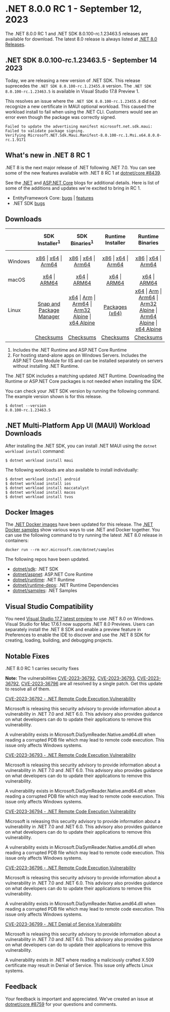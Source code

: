 # .NET 8.0.0 RC 1 - September 12, 2023

The .NET 8.0.0 RC 1 and .NET SDK 8.0.100-rc.1.23463.5 releases are available for download. The latest 8.0 release is always listed at [.NET 8.0 Releases](../README.md).

## .NET SDK 8.0.100-rc.1.23463.5 - September 14 2023

Today, we are releasing a new version of .NET SDK. This release suprecedes the `.NET SDK 8.0.100-rc.1.23455.8` version. The  `.NET SDK 8.0.100-rc.1.23463.5` is available in Visual Studio 17.8 Preview 1.

This resolves an issue where the `.NET SDK 8.0.100-rc.1.23455.8` did not recognize a new certificate in MAUI optional workload. This caused the workload install to fail when using the .NET CLI. Customers would see an error even though the package was correctly signed.

```
Failed to update the advertising manifest microsoft.net.sdk.maui: Failed to validate package signing.
Verifying Microsoft.NET.Sdk.Maui.Manifest-8.0.100-rc.1.Msi.x64.8.0.0-rc.1.9171
```


## What's new in .NET 8 RC 1

.NET 8 is the next major release of .NET following .NET 7.0. You can see some of the new features available with .NET 8 RC 1 at [dotnet/core #8439](https://github.com/dotnet/core/issues/8439).

See the [.NET][dotnet-blog] and [ASP.NET Core][aspnet-blog] blogs for additional details.
Here is list of some of the additions and updates we're excited to bring in RC 1.

* EntityFramework Core: [bugs][ef_bugs] | [features][ef_features]
* .NET SDK [bugs][sdk_bugs]


## Downloads

|           | SDK Installer<sup>1</sup>                        | SDK Binaries<sup>1</sup>                 | Runtime Installer                                        | Runtime Binaries                                 | ASP.NET Core Runtime           |Windows Desktop Runtime          |
| --------- | :------------------------------------------:     | :----------------------:                 | :---------------------------:                            | :-------------------------:                      | :-----------------:            | :-----------------:            |
| Windows   | [x86][dotnet-sdk-win-x86.exe] \| [x64][dotnet-sdk-win-x64.exe] \| [Arm64][dotnet-sdk-win-arm64.exe] | [x86][dotnet-sdk-win-x86.zip] \| [x64][dotnet-sdk-win-x64.zip] \|  [Arm64][dotnet-sdk-win-arm64.zip] | [x86][dotnet-runtime-win-x86.exe] \| [x64][dotnet-runtime-win-x64.exe] \| [Arm64][dotnet-runtime-win-arm64.exe] | [x86][dotnet-runtime-win-x86.zip] \| [x64][dotnet-runtime-win-x64.zip] \| [Arm64][dotnet-runtime-win-arm64.zip] | [x86][aspnetcore-runtime-win-x86.exe] \| [x64][aspnetcore-runtime-win-x64.exe] \|<br/> [Hosting Bundle][dotnet-hosting-win.exe]<sup>2</sup> | [x86][windowsdesktop-runtime-win-x86.exe] \| [x64][windowsdesktop-runtime-win-x64.exe] \| [Arm64][windowsdesktop-runtime-win-arm64.exe] |
| macOS     | [x64][dotnet-sdk-osx-x64.pkg] \| [ARM64][dotnet-sdk-osx-arm64.pkg] | [x64][dotnet-sdk-osx-x64.tar.gz] \| [ARM64][dotnet-sdk-osx-arm64.tar.gz]  | [x64][dotnet-runtime-osx-x64.pkg] \| [ARM64][dotnet-runtime-osx-arm64.pkg] | [x64][dotnet-runtime-osx-x64.tar.gz] \| [ARM64][dotnet-runtime-osx-arm64.tar.gz]| [x64][aspnetcore-runtime-osx-x64.tar.gz] \| [ARM64][aspnetcore-runtime-osx-arm64.tar.gz] | - |<sup>1</sup>
| Linux     |  [Snap and Package Manager](../install-linux.md)  | [x64][dotnet-sdk-linux-x64.tar.gz] \| [Arm][dotnet-sdk-linux-arm.tar.gz]  \| [Arm64][dotnet-sdk-linux-arm64.tar.gz] \| [Arm32 Alpine][dotnet-sdk-linux-musl-arm.tar.gz]  \| [x64 Alpine][dotnet-sdk-linux-musl-x64.tar.gz] | [Packages (x64)][linux-packages] | [x64][dotnet-runtime-linux-x64.tar.gz] \| [Arm][dotnet-runtime-linux-arm.tar.gz] \| [Arm64][dotnet-runtime-linux-arm64.tar.gz] \| [Arm32 Alpine][dotnet-runtime-linux-musl-arm.tar.gz] \| [Arm64 Alpine][dotnet-runtime-linux-musl-arm64.tar.gz] \| [x64 Alpine][dotnet-runtime-linux-musl-x64.tar.gz]  | [x64][aspnetcore-runtime-linux-x64.tar.gz]<sup>1</sup>  \| [Arm][aspnetcore-runtime-linux-arm.tar.gz]<sup>1</sup> \| [Arm64][aspnetcore-runtime-linux-arm64.tar.gz]<sup>1</sup> \| [x64 Alpine][aspnetcore-runtime-linux-musl-x64.tar.gz] | - | <sup>1</sup> |
|  | [Checksums][checksums-sdk]                             | [Checksums][checksums-sdk]                                      | [Checksums][checksums-runtime]                             | [Checksums][checksums-runtime]  | [Checksums][checksums-runtime]  | [Checksums][checksums-runtime]


1. Includes the .NET Runtime and ASP.NET Core Runtime
2. For hosting stand-alone apps on Windows Servers. Includes the ASP.NET Core Module for IIS and can be installed separately on servers without installing .NET Runtime.


The .NET SDK includes a matching updated .NET Runtime. Downloading the Runtime or ASP.NET Core packages is not needed when installing the SDK.

You can check your .NET SDK version by running the following command. The example version shown is for this release.

```console
$ dotnet --version
8.0.100-rc.1.23463.5
```

## .NET Multi-Platform App UI (MAUI) Workload Downloads

 After installing the .NET SDK, you can install .NET MAUI using the `dotnet workload install` command:

 ```console
 $ dotnet workload install maui
 ```

 The following workloads are also available to install individually:

 ```console
 $ dotnet workload install android
 $ dotnet workload install ios
 $ dotnet workload install maccatalyst
 $ dotnet workload install macos
 $ dotnet workload install tvos
 ```

## Docker Images

The [.NET Docker images](https://hub.docker.com/_/microsoft-dotnet) have been updated for this release. The [.NET Docker samples](https://github.com/dotnet/dotnet-docker/blob/main/samples/README.md) show various ways to use .NET and Docker together. You can use the following command to try running the latest .NET 8.0 release in containers:

```console
docker run --rm mcr.microsoft.com/dotnet/samples
```

The following repos have been updated.

* [dotnet/sdk](https://hub.docker.com/_/microsoft-dotnet-sdk/): .NET SDK
* [dotnet/aspnet](https://hub.docker.com/_/microsoft-dotnet-aspnet/): ASP.NET Core Runtime
* [dotnet/runtime](https://hub.docker.com/_/microsoft-dotnet-runtime/): .NET Runtime
* [dotnet/runtime-deps](https://hub.docker.com/_/microsoft-dotnet-runtime-deps/): .NET Runtime Dependencies
* [dotnet/samples](https://hub.docker.com/_/microsoft-dotnet-samples/): .NET Samples

## Visual Studio Compatibility

You need [Visual Studio 17.7 latest preview](https://visualstudio.microsoft.com) to use .NET 8.0 on Windows. Visual Studio for Mac 17.6.1 now supports .NET 8.0 Previews. Users can separately install the .NET 8 SDK and enable a preview feature in Preferences to enable the IDE to discover and use the .NET 8 SDK for creating, loading, building, and debugging projects.

## Notable Fixes
.NET 8.0 RC 1 carries security fixes

**Note:** The vulnerabilities [CVE-2023-36792]( https://www.cve.org/CVERecord?id=CVE-2023-36792), [CVE-2023-36793]( https://www.cve.org/CVERecord?id=CVE-2023-36793), [CVE-2023-36792]( https://www.cve.org/CVERecord?id=CVE-2023-36794), [CVE-2023-36796]( https://www.cve.org/CVERecord?id=CVE-2023-36796) are all resolved by a single patch. Get this update to resolve all of them.

[CVE-2023-36792 - .NET Remote Code Execution Vulnerability](https://msrc.microsoft.com/update-guide/vulnerability/CVE-2023-36792)

Microsoft is releasing this security advisory to provide information about a vulnerability in .NET 7.0 and .NET 6.0. This advisory also provides guidance on what developers can do to update their applications to remove this vulnerability.

A vulnerability exists in Microsoft.DiaSymReader.Native.amd64.dll when reading a corrupted PDB file which may lead to remote code execution. This issue only affects Windows systems.

[CVE-2023-36793 - .NET Remote Code Execution Vulnerability](https://msrc.microsoft.com/update-guide/vulnerability/CVE-2023-36793)

Microsoft is releasing this security advisory to provide information about a vulnerability in .NET 7.0 and .NET 6.0. This advisory also provides guidance on what developers can do to update their applications to remove this vulnerability.

A vulnerability exists in Microsoft.DiaSymReader.Native.amd64.dll when reading a corrupted PDB file which may lead to remote code execution. This issue only affects Windows systems.

[CVE-2023-36794 - .NET Remote Code Execution Vulnerability](https://msrc.microsoft.com/update-guide/vulnerability/CVE-2023-36794)

Microsoft is releasing this security advisory to provide information about a vulnerability in .NET 7.0 and .NET 6.0. This advisory also provides guidance on what developers can do to update their applications to remove this vulnerability.

A vulnerability exists in Microsoft.DiaSymReader.Native.amd64.dll when reading a corrupted PDB file which may lead to remote code execution. This issue only affects Windows systems.

[CVE-2023-36796 - .NET Remote Code Execution Vulnerability](https://msrc.microsoft.com/update-guide/vulnerability/CVE-2023-36796)

Microsoft is releasing this security advisory to provide information about a vulnerability in .NET 7.0 and .NET 6.0. This advisory also provides guidance on what developers can do to update their applications to remove this vulnerability.

A vulnerability exists in Microsoft.DiaSymReader.Native.amd64.dll when reading a corrupted PDB file which may lead to remote code execution. This issue only affects Windows systems.

[CVE-2023-36799 - .NET Denial of Service Vulnerability](https://msrc.microsoft.com/update-guide/vulnerability/CVE-2023-36799)

Microsoft is releasing this security advisory to provide information about a vulnerability in .NET 7.0 and .NET 6.0. This advisory also provides guidance on what developers can do to update their applications to remove this vulnerability.

A vulnerability exists in .NET where reading a maliciously crafted X.509 certificate may result in Denial of Service. This issue only affects Linux systems.

## Feedback

Your feedback is important and appreciated. We've created an issue at [dotnet/core #8759](https://github.com/dotnet/core/issues/8759) for your questions and comments.

[blob-runtime]: https://dotnetcli.blob.core.windows.net/dotnet/Runtime/
[blob-sdk]: https://dotnetcli.blob.core.windows.net/dotnet/Sdk/
[release-notes]: https://github.com/dotnet/core/blob/main/release-notes/8.0/preview/8.0.0-rc.1.md

[checksums-runtime]: https://dotnetcli.blob.core.windows.net/dotnet/checksums/8.0.0-rc.1-sha.txt
[checksums-sdk]: https://dotnetcli.blob.core.windows.net/dotnet/checksums/8.0.0-rc.1-sha.txt

[linux-install]: https://learn.microsoft.com/dotnet/core/install/linux
[linux-setup]: https://github.com/dotnet/core/blob/main/Documentation/linux-setup.md

[dotnet-blog]:  https://devblogs.microsoft.com/dotnet/announcing-dotnet-8-rc1
[aspnet-blog]: https://devblogs.microsoft.com/dotnet/asp-net-core-updates-in-dotnet-8-rc-1/
[ef-blog]: https://devblogs.microsoft.com/dotnet/announcing-ef8-rc-1/
[ef_bugs]: https://github.com/dotnet/efcore/issues?q=is%3Aissue+milestone%3A8.0.0-rc1+is%3Aclosed+label%3Atype-bug
[ef_features]: https://github.com/dotnet/efcore/issues?q=is%3Aissue+milestone%3A8.0.0-rc1+is%3Aclosed+label%3Atype-enhancement

[aspnet_bugs]: https://github.com/aspnet/AspNetCore/issues?q=is%3Aissue+milestone%3A8.0.0-rc1+label%3ADone+label%3Abug
[aspnet_features]: https://github.com/aspnet/AspNetCore/issues?q=is%3Aissue+milestone%3A8.0.0-rc1+label%3ADone+label%3Aenhancement
[runtime_bugs]: https://github.com/dotnet/runtime/issues?utf8=%E2%9C%93&q=is%3Aissue+milestone%3A8.0+label%3Abug+
[runtime_features]: https://github.com/dotnet/runtime/issues?q=is%3Aissue+milestone%3A8.0+label%3Aenhancement

[sdk_bugs]: https://github.com/dotnet/sdk/issues?q=is%3Aissue+is%3Aclosed+milestone%3A8.0.1xx
[linux-packages]: ../install-linux.md

[//]: # ( Runtime 8.0.0-rc.1.23419.4)
[dotnet-runtime-linux-arm.tar.gz]: https://download.visualstudio.microsoft.com/download/pr/46cc97e9-6e4f-49d3-b986-756a60997c54/6f02c425dc3e3985f648cfd2c50188a3/dotnet-runtime-8.0.0-rc.1.23419.4-linux-arm.tar.gz
[dotnet-runtime-linux-arm64.tar.gz]: https://download.visualstudio.microsoft.com/download/pr/78e40734-8864-48f7-8c03-971ee500d93a/4b2fd807bb790d9ac3cd8585ff8cb6ad/dotnet-runtime-8.0.0-rc.1.23419.4-linux-arm64.tar.gz
[dotnet-runtime-linux-musl-arm.tar.gz]: https://download.visualstudio.microsoft.com/download/pr/96aedec8-279d-4eac-85bb-f9eef088d86a/d1de434b0542a30960fc9dd9fde08767/dotnet-runtime-8.0.0-rc.1.23419.4-linux-musl-arm.tar.gz
[dotnet-runtime-linux-musl-arm64.tar.gz]: https://download.visualstudio.microsoft.com/download/pr/9506a479-dc4f-4cad-a087-045ab50a0891/39ed2fe9839c4483e9eab9d9a13906a0/dotnet-runtime-8.0.0-rc.1.23419.4-linux-musl-arm64.tar.gz
[dotnet-runtime-linux-musl-x64.tar.gz]: https://download.visualstudio.microsoft.com/download/pr/13fa250c-d408-4ee2-8e65-e7150017187c/5c3cad1abf8fb67b7b42b000c75dc5c9/dotnet-runtime-8.0.0-rc.1.23419.4-linux-musl-x64.tar.gz
[dotnet-runtime-linux-x64.tar.gz]: https://download.visualstudio.microsoft.com/download/pr/8cac1522-acbe-4052-9f6a-19341a8f9dae/1cf1396b382e22cb1ba21a27f3b79725/dotnet-runtime-8.0.0-rc.1.23419.4-linux-x64.tar.gz
[dotnet-runtime-osx-arm64.pkg]: https://download.visualstudio.microsoft.com/download/pr/d96533ea-069f-4e74-8831-6a84fa91a0df/cb2ce1df9164639d3d2587af1f90364d/dotnet-runtime-8.0.0-rc.1.23419.4-osx-arm64.pkg
[dotnet-runtime-osx-arm64.tar.gz]: https://download.visualstudio.microsoft.com/download/pr/59ecb50d-0abc-4bd1-ae81-8a252027d3e0/43ed857eea3316732b1a5cb0c68eaa50/dotnet-runtime-8.0.0-rc.1.23419.4-osx-arm64.tar.gz
[dotnet-runtime-osx-x64.pkg]: https://download.visualstudio.microsoft.com/download/pr/518bdac4-3c24-48a9-9eeb-c0371683054a/68a5cff19edd10fa9f3136acd802b7dd/dotnet-runtime-8.0.0-rc.1.23419.4-osx-x64.pkg
[dotnet-runtime-osx-x64.tar.gz]: https://download.visualstudio.microsoft.com/download/pr/29e68c3a-f37a-4dea-b7dc-bb1890b28d48/3ee60668c4ccd17ea565d6c204ef1f64/dotnet-runtime-8.0.0-rc.1.23419.4-osx-x64.tar.gz
[dotnet-runtime-win-arm64.exe]: https://download.visualstudio.microsoft.com/download/pr/032d3a90-195e-41c0-b01f-1480455a832c/463589e60cba1a94e71d1ef24226292f/dotnet-runtime-8.0.0-rc.1.23419.4-win-arm64.exe
[dotnet-runtime-win-arm64.zip]: https://download.visualstudio.microsoft.com/download/pr/7f765a2c-2593-4ab6-aaaf-8545d0fac2d7/d09ada8628589ee5b13dd2ad5c9b23e0/dotnet-runtime-8.0.0-rc.1.23419.4-win-arm64.zip
[dotnet-runtime-win-x64.exe]: https://download.visualstudio.microsoft.com/download/pr/a51f4fa7-0daa-4cc4-9430-c09031f4e749/f3923dd69adaf62fa41b280d9ea108dd/dotnet-runtime-8.0.0-rc.1.23419.4-win-x64.exe
[dotnet-runtime-win-x64.zip]: https://download.visualstudio.microsoft.com/download/pr/7869bd18-4975-4847-b820-c70cdafd6a30/b60796da83cb525a3236d3c541834ed3/dotnet-runtime-8.0.0-rc.1.23419.4-win-x64.zip
[dotnet-runtime-win-x86.exe]: https://download.visualstudio.microsoft.com/download/pr/a20f1eb5-784a-4be9-85cd-8c0f25010396/d81f6e2678805a399d536e0260cb5c44/dotnet-runtime-8.0.0-rc.1.23419.4-win-x86.exe
[dotnet-runtime-win-x86.zip]: https://download.visualstudio.microsoft.com/download/pr/926c5740-b221-4bc5-bdfe-6296efc44f8c/12f6eedbd02415dd2beddf0d3c9db413/dotnet-runtime-8.0.0-rc.1.23419.4-win-x86.zip

[//]: # ( WindowsDesktop 8.0.0-rc.1.23420.5)
[windowsdesktop-runtime-win-arm64.exe]: https://download.visualstudio.microsoft.com/download/pr/3379e273-7ca5-44d2-af49-5b5a1c4f3cd2/4767fe6fb859d2d908c5f05fde99ed96/windowsdesktop-runtime-8.0.0-rc.1.23420.5-win-arm64.exe
[windowsdesktop-runtime-win-arm64.zip]: https://download.visualstudio.microsoft.com/download/pr/607f1b8e-fbf9-429f-9355-2763b5075921/cc879c3d434d02403e4733a7d569b78e/windowsdesktop-runtime-8.0.0-rc.1.23420.5-win-arm64.zip
[windowsdesktop-runtime-win-x64.exe]: https://download.visualstudio.microsoft.com/download/pr/3c2be57d-f02c-4317-a2cf-1d9ac406bfb8/3277392bf76f06d8cd597cdf8f124c4b/windowsdesktop-runtime-8.0.0-rc.1.23420.5-win-x64.exe
[windowsdesktop-runtime-win-x64.zip]: https://download.visualstudio.microsoft.com/download/pr/e51723e0-dc33-412d-8630-649d925a51fd/4b2952ea79a010ddfae7aac2fcf4aacd/windowsdesktop-runtime-8.0.0-rc.1.23420.5-win-x64.zip
[windowsdesktop-runtime-win-x86.exe]: https://download.visualstudio.microsoft.com/download/pr/3bacce43-d067-4abf-8ac8-15eeb144a104/23475f771b28a14e652657205b855ce7/windowsdesktop-runtime-8.0.0-rc.1.23420.5-win-x86.exe
[windowsdesktop-runtime-win-x86.zip]: https://download.visualstudio.microsoft.com/download/pr/fed1fa78-25fa-4d1f-ad10-273201758655/5165e6b754492f51aa2a4251d12db47b/windowsdesktop-runtime-8.0.0-rc.1.23420.5-win-x86.zip

[//]: # ( ASP 8.0.0-rc.1.23421.29)
[aspnetcore-runtime-linux-arm.tar.gz]: https://download.visualstudio.microsoft.com/download/pr/4c62796c-0c3c-480f-80a9-d73bd22195b2/ba7033a5b41a4476107c3bc1bdb542a7/aspnetcore-runtime-8.0.0-rc.1.23421.29-linux-arm.tar.gz
[aspnetcore-runtime-linux-arm64.tar.gz]: https://download.visualstudio.microsoft.com/download/pr/de4037e0-6e5e-4a40-9c83-555d30d9c21f/f607c58db3f81aea2c7e56b0ddbf9ac6/aspnetcore-runtime-8.0.0-rc.1.23421.29-linux-arm64.tar.gz
[aspnetcore-runtime-linux-musl-arm.tar.gz]: https://download.visualstudio.microsoft.com/download/pr/f9277f72-04fe-4193-9d82-2af1b44ca772/e18f57193e213422f9d1bf4df4083251/aspnetcore-runtime-8.0.0-rc.1.23421.29-linux-musl-arm.tar.gz
[aspnetcore-runtime-linux-musl-arm64.tar.gz]: https://download.visualstudio.microsoft.com/download/pr/5f345557-8a26-4bbf-93c2-739e29d344fc/a4aaacd6c4ad013fe05205fd5edb7180/aspnetcore-runtime-8.0.0-rc.1.23421.29-linux-musl-arm64.tar.gz
[aspnetcore-runtime-linux-musl-x64.tar.gz]: https://download.visualstudio.microsoft.com/download/pr/b9742940-bab3-48ef-ab4d-548b20c472ca/69df6711bbc7e31a8c67766a4fe5c439/aspnetcore-runtime-8.0.0-rc.1.23421.29-linux-musl-x64.tar.gz
[aspnetcore-runtime-linux-x64.tar.gz]: https://download.visualstudio.microsoft.com/download/pr/02f4c6c2-c137-448d-a189-9ee3a3f6f99f/192f2c750089fa0194f04f5a805bd21e/aspnetcore-runtime-8.0.0-rc.1.23421.29-linux-x64.tar.gz
[aspnetcore-runtime-osx-arm64.tar.gz]: https://download.visualstudio.microsoft.com/download/pr/6dbd02b7-f3e8-46b5-a3e9-ea482762a02d/430b0d87ec687b4a9968ca143ea95789/aspnetcore-runtime-8.0.0-rc.1.23421.29-osx-arm64.tar.gz
[aspnetcore-runtime-osx-x64.tar.gz]: https://download.visualstudio.microsoft.com/download/pr/c3612fc1-f335-4b1c-a08a-08267100ff43/dd06c8e7021c27becdfed27838be253f/aspnetcore-runtime-8.0.0-rc.1.23421.29-osx-x64.tar.gz
[aspnetcore-runtime-win-arm64.zip]: https://download.visualstudio.microsoft.com/download/pr/38aa13dc-0e8f-4b3f-92f6-493947c4fd7e/d540b05184fc7f1185923570ebf49028/aspnetcore-runtime-8.0.0-rc.1.23421.29-win-arm64.zip
[aspnetcore-runtime-win-x64.exe]: https://download.visualstudio.microsoft.com/download/pr/ef4ff8b6-87e5-44ef-8b34-89818d771aa8/b4fa0483c74ff540442431c5c8dfab2f/aspnetcore-runtime-8.0.0-rc.1.23421.29-win-x64.exe
[aspnetcore-runtime-win-x64.zip]: https://download.visualstudio.microsoft.com/download/pr/d8548d19-54e2-4976-a299-453b542fa67b/1741ac8a590e7c01326732d26d55db7b/aspnetcore-runtime-8.0.0-rc.1.23421.29-win-x64.zip
[aspnetcore-runtime-win-x86.exe]: https://download.visualstudio.microsoft.com/download/pr/1c20bfad-70d4-4be3-be55-48ae3e64e8b6/d2cfb42f9753a6a2e7f033e197125608/aspnetcore-runtime-8.0.0-rc.1.23421.29-win-x86.exe
[aspnetcore-runtime-win-x86.zip]: https://download.visualstudio.microsoft.com/download/pr/68aca5b8-95ef-4ce3-9a1c-f93728b4a968/fca35b660c324cc23421129234ecfb9c/aspnetcore-runtime-8.0.0-rc.1.23421.29-win-x86.zip
[aspnetcore-runtime-composite-linux-arm.tar.gz]: https://download.visualstudio.microsoft.com/download/pr/823bdee6-9769-41e1-92a7-5ddd21c557df/ba4611686601ec4658f3305787bf7613/aspnetcore-runtime-composite-8.0.0-rc.1.23421.29-linux-arm.tar.gz
[aspnetcore-runtime-composite-linux-arm64.tar.gz]: https://download.visualstudio.microsoft.com/download/pr/cf6dcaee-57ac-4d16-bf3d-ed6f68f1632b/a503511af3d1f2225a05d9106fce137d/aspnetcore-runtime-composite-8.0.0-rc.1.23421.29-linux-arm64.tar.gz
[aspnetcore-runtime-composite-linux-musl-arm.tar.gz]: https://download.visualstudio.microsoft.com/download/pr/4309967b-8503-455c-b9f2-c803f50ebda7/866093d5f30a08587a212e642629c712/aspnetcore-runtime-composite-8.0.0-rc.1.23421.29-linux-musl-arm.tar.gz
[aspnetcore-runtime-composite-linux-musl-arm64.tar.gz]: https://download.visualstudio.microsoft.com/download/pr/a591f1a4-a753-496e-b5a8-0250fbaf3e7e/171349f17490817a2f016553c2935c59/aspnetcore-runtime-composite-8.0.0-rc.1.23421.29-linux-musl-arm64.tar.gz
[aspnetcore-runtime-composite-linux-musl-x64.tar.gz]: https://download.visualstudio.microsoft.com/download/pr/729aab99-04e0-45d7-b978-f42cbab521f5/9cffda818eaea6ef5bd567f239a66cd7/aspnetcore-runtime-composite-8.0.0-rc.1.23421.29-linux-musl-x64.tar.gz
[aspnetcore-runtime-composite-linux-x64.tar.gz]: https://download.visualstudio.microsoft.com/download/pr/f54be620-7d5c-4d45-8457-8d55c71084e5/7ce19748b32677132fbd69e3a601f318/aspnetcore-runtime-composite-8.0.0-rc.1.23421.29-linux-x64.tar.gz
[dotnet-hosting-win.exe]: https://download.visualstudio.microsoft.com/download/pr/f6fcf7ad-2ae2-4b26-97be-bfaff4e6d873/4005d9603269b7266bd156ad1393475c/dotnet-hosting-8.0.0-rc.1.23421.29-win.exe

[//]: # ( SDK 8.0.100-rc.1.23463.5)
[dotnet-sdk-linux-arm.tar.gz]: https://download.visualstudio.microsoft.com/download/pr/d6eef49a-f74b-4c48-a8c9-51e09fc39bea/6822a9284fdd487f01b9a5cc90b00d68/dotnet-sdk-8.0.100-rc.1.23463.5-linux-arm.tar.gz
[dotnet-sdk-linux-arm64.tar.gz]: https://download.visualstudio.microsoft.com/download/pr/46cee660-92b3-4b07-9082-a397866c909f/c708a7d23c446fbc63b2a70b86c5fe29/dotnet-sdk-8.0.100-rc.1.23463.5-linux-arm64.tar.gz
[dotnet-sdk-linux-musl-arm.tar.gz]: https://download.visualstudio.microsoft.com/download/pr/6d879005-a221-4c89-bf1c-ba2119f54f91/2dbd97e8001df539c7635c8f36bda621/dotnet-sdk-8.0.100-rc.1.23463.5-linux-musl-arm.tar.gz
[dotnet-sdk-linux-musl-arm64.tar.gz]: https://download.visualstudio.microsoft.com/download/pr/3e0f9465-fa71-45f8-a8ce-75052931ed32/096aa561e8374b3c9dfb3ddf7623484a/dotnet-sdk-8.0.100-rc.1.23463.5-linux-musl-arm64.tar.gz
[dotnet-sdk-linux-musl-x64.tar.gz]: https://download.visualstudio.microsoft.com/download/pr/d6758898-f104-4fb4-8b46-67803e0882ef/069c803d74cadc9369d8f1d9c6a6c0b5/dotnet-sdk-8.0.100-rc.1.23463.5-linux-musl-x64.tar.gz
[dotnet-sdk-linux-x64.tar.gz]: https://download.visualstudio.microsoft.com/download/pr/764f2fec-710d-490d-a341-88636bce1a8d/35fc13fc20161a7d196200d9c2c6a8f0/dotnet-sdk-8.0.100-rc.1.23463.5-linux-x64.tar.gz
[dotnet-sdk-osx-arm64.pkg]: https://download.visualstudio.microsoft.com/download/pr/030ab62d-61c2-4f8f-bcec-ee45837f7df0/f69ba0e33588a4fa6a41e7b56cd52654/dotnet-sdk-8.0.100-rc.1.23463.5-osx-arm64.pkg
[dotnet-sdk-osx-arm64.tar.gz]: https://download.visualstudio.microsoft.com/download/pr/9dbb7558-b41d-4e07-986c-65bc76ea6df6/962f24b52a00209464f4d3e9d6f4334c/dotnet-sdk-8.0.100-rc.1.23463.5-osx-arm64.tar.gz
[dotnet-sdk-osx-x64.pkg]: https://download.visualstudio.microsoft.com/download/pr/a1c8239d-f1fd-4b47-be6b-e07217068e46/78337c7ab38ad4cf0f4ed2db5f7ebe66/dotnet-sdk-8.0.100-rc.1.23463.5-osx-x64.pkg
[dotnet-sdk-osx-x64.tar.gz]: https://download.visualstudio.microsoft.com/download/pr/207ba9ff-0f08-4766-bf0e-91e4add99dc7/7270b0ff0340f435b984cf2116558374/dotnet-sdk-8.0.100-rc.1.23463.5-osx-x64.tar.gz
[dotnet-sdk-win-arm64.exe]: https://download.visualstudio.microsoft.com/download/pr/1171f406-75b3-4970-8c83-f1b2a1922d33/5f59c61ba38b6c224f73fc9263c23e77/dotnet-sdk-8.0.100-rc.1.23463.5-win-arm64.exe
[dotnet-sdk-win-arm64.zip]: https://download.visualstudio.microsoft.com/download/pr/edbfe0e9-875f-4aed-bd96-abc303c8e45b/a273f39fcb9b813af24e928c114b01a7/dotnet-sdk-8.0.100-rc.1.23463.5-win-arm64.zip
[dotnet-sdk-win-x64.exe]: https://download.visualstudio.microsoft.com/download/pr/60e99454-eb0c-4ec3-b258-836171b3e053/52ff90f9b31b6bb4a77200216694b03d/dotnet-sdk-8.0.100-rc.1.23463.5-win-x64.exe
[dotnet-sdk-win-x64.zip]: https://download.visualstudio.microsoft.com/download/pr/577fe112-f607-4ab3-abbc-8be20c643c29/b51011ff804ad47051bd9d81c6e737c0/dotnet-sdk-8.0.100-rc.1.23463.5-win-x64.zip
[dotnet-sdk-win-x86.exe]: https://download.visualstudio.microsoft.com/download/pr/75343315-859e-46f6-a37f-e034773a5783/7b1d74087a336ab9fe3e56be7f013f8e/dotnet-sdk-8.0.100-rc.1.23463.5-win-x86.exe
[dotnet-sdk-win-x86.zip]: https://download.visualstudio.microsoft.com/download/pr/59243a79-5fbc-40b2-922e-d4fd81275d56/e630a061711891740fe397a291bcded7/dotnet-sdk-8.0.100-rc.1.23463.5-win-x86.zip


